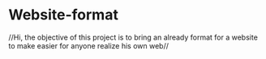 # Website-format
//Hi, the objective of this project is to bring an already format for a website to make easier for anyone
realize his own web//
